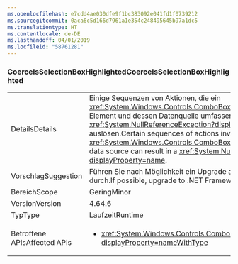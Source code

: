 ```yaml
---
ms.openlocfilehash: e7cdd4ae030dfe9f1bc383092e041fd1f0739212
ms.sourcegitcommit: 0aca6c5d166d7961a1e354c248495645b97a1dc5
ms.translationtype: HT
ms.contentlocale: de-DE
ms.lasthandoff: 04/01/2019
ms.locfileid: "58761281"
---
```

### <a name="coerceisselectionboxhighlighted"></a><span data-ttu-id="525f8-101">CoerceIsSelectionBoxHighlighted</span><span class="sxs-lookup"><span data-stu-id="525f8-101">CoerceIsSelectionBoxHighlighted</span></span>

|   |   |
|---|---|
|<span data-ttu-id="525f8-102">Details</span><span class="sxs-lookup"><span data-stu-id="525f8-102">Details</span></span>|<span data-ttu-id="525f8-103">Einige Sequenzen von Aktionen, die ein <xref:System.Windows.Controls.ComboBox?displayProperty=name>-Element und dessen Datenquelle umfassen, können eine <xref:System.NullReferenceException?displayProperty=name> auslösen.</span><span class="sxs-lookup"><span data-stu-id="525f8-103">Certain sequences of actions involving a <xref:System.Windows.Controls.ComboBox?displayProperty=name> and its data source can result in a <xref:System.NullReferenceException?displayProperty=name>.</span></span>|
|<span data-ttu-id="525f8-104">Vorschlag</span><span class="sxs-lookup"><span data-stu-id="525f8-104">Suggestion</span></span>|<span data-ttu-id="525f8-105">Führen Sie nach Möglichkeit ein Upgrade auf .NET Framework 4.6.2 durch.</span><span class="sxs-lookup"><span data-stu-id="525f8-105">If possible, upgrade to .NET Framework 4.6.2.</span></span>|
|<span data-ttu-id="525f8-106">Bereich</span><span class="sxs-lookup"><span data-stu-id="525f8-106">Scope</span></span>|<span data-ttu-id="525f8-107">Gering</span><span class="sxs-lookup"><span data-stu-id="525f8-107">Minor</span></span>|
|<span data-ttu-id="525f8-108">Version</span><span class="sxs-lookup"><span data-stu-id="525f8-108">Version</span></span>|<span data-ttu-id="525f8-109">4.6</span><span class="sxs-lookup"><span data-stu-id="525f8-109">4.6</span></span>|
|<span data-ttu-id="525f8-110">Typ</span><span class="sxs-lookup"><span data-stu-id="525f8-110">Type</span></span>|<span data-ttu-id="525f8-111">Laufzeit</span><span class="sxs-lookup"><span data-stu-id="525f8-111">Runtime</span></span>|
|<span data-ttu-id="525f8-112">Betroffene APIs</span><span class="sxs-lookup"><span data-stu-id="525f8-112">Affected APIs</span></span>|<ul><li><xref:System.Windows.Controls.ComboBox.IsSelectionBoxHighlighted?displayProperty=nameWithType></li></ul>|

